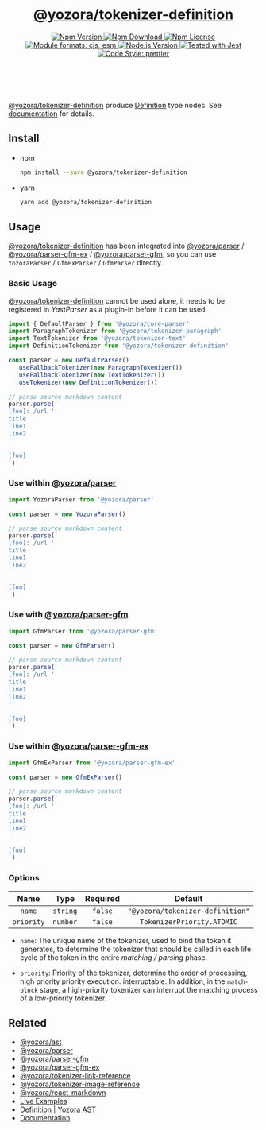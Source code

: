 <!-- :begin use tokenizer/banner -->

<header>
  <h1 align="center">
    <a href="https://github.com/yozorajs/yozora/tree/v2.3.8/tokenizers/definition#readme">@yozora/tokenizer-definition</a>
  </h1>
  <div align="center">
    <a href="https://www.npmjs.com/package/@yozora/tokenizer-definition">
      <img
        alt="Npm Version"
        src="https://img.shields.io/npm/v/@yozora/tokenizer-definition.svg"
      />
    </a>
    <a href="https://www.npmjs.com/package/@yozora/tokenizer-definition">
      <img
        alt="Npm Download"
        src="https://img.shields.io/npm/dm/@yozora/tokenizer-definition.svg"
      />
    </a>
    <a href="https://www.npmjs.com/package/@yozora/tokenizer-definition">
      <img
        alt="Npm License"
        src="https://img.shields.io/npm/l/@yozora/tokenizer-definition.svg"
      />
    </a>
    <a href="#install">
      <img
        alt="Module formats: cjs, esm"
        src="https://img.shields.io/badge/module_formats-cjs%2C%20esm-green.svg"
      />
    </a>
    <a href="https://github.com/nodejs/node">
      <img
        alt="Node.js Version"
        src="https://img.shields.io/node/v/@yozora/tokenizer-definition"
      />
    </a>
    <a href="https://github.com/facebook/jest">
      <img
        alt="Tested with Jest"
        src="https://img.shields.io/badge/tested_with-jest-9c465e.svg"
      />
    </a>
    <a href="https://github.com/prettier/prettier">
      <img
        alt="Code Style: prettier"
        src="https://img.shields.io/badge/code_style-prettier-ff69b4.svg?style=flat-square"
      />
    </a>
  </div>
</header>
<br/>

<!-- :end -->

[@yozora/tokenizer-definition] produce [Definition][node-type] type nodes. See
[documentation][docpage] for details.

<!-- :begin use tokenizer/usage -->

## Install

- npm

  ```bash
  npm install --save @yozora/tokenizer-definition
  ```

- yarn

  ```bash
  yarn add @yozora/tokenizer-definition
  ```

## Usage

[@yozora/tokenizer-definition][] has been integrated into [@yozora/parser][] /
[@yozora/parser-gfm-ex][] / [@yozora/parser-gfm][], so you can use `YozoraParser` / `GfmExParser` /
`GfmParser` directly.

### Basic Usage

[@yozora/tokenizer-definition][] cannot be used alone, it needs to be registered in _YastParser_ as
a plugin-in before it can be used.

```typescript {4,9}
import { DefaultParser } from '@yozora/core-parser'
import ParagraphTokenizer from '@yozora/tokenizer-paragraph'
import TextTokenizer from '@yozora/tokenizer-text'
import DefinitionTokenizer from '@yozora/tokenizer-definition'

const parser = new DefaultParser()
  .useFallbackTokenizer(new ParagraphTokenizer())
  .useFallbackTokenizer(new TextTokenizer())
  .useTokenizer(new DefinitionTokenizer())

// parse source markdown content
parser.parse(`
[foo]: /url '
title
line1
line2
'

[foo]
`)
```

### Use within [@yozora/parser][]

```typescript
import YozoraParser from '@yozora/parser'

const parser = new YozoraParser()

// parse source markdown content
parser.parse(`
[foo]: /url '
title
line1
line2
'

[foo]
`)
```

### Use with [@yozora/parser-gfm][]

```typescript
import GfmParser from '@yozora/parser-gfm'

const parser = new GfmParser()

// parse source markdown content
parser.parse(`
[foo]: /url '
title
line1
line2
'

[foo]
`)
```

### Use within [@yozora/parser-gfm-ex][]

```typescript
import GfmExParser from '@yozora/parser-gfm-ex'

const parser = new GfmExParser()

// parse source markdown content
parser.parse(`
[foo]: /url '
title
line1
line2
'

[foo]
`)
```

### Options

|    Name    |   Type   | Required |             Default              |
| :--------: | :------: | :------: | :------------------------------: |
|   `name`   | `string` | `false`  | `"@yozora/tokenizer-definition"` |
| `priority` | `number` | `false`  |    `TokenizerPriority.ATOMIC`    |

- `name`: The unique name of the tokenizer, used to bind the token it generates, to determine the
  tokenizer that should be called in each life cycle of the token in the entire _matching / parsing_
  phase.

- `priority`: Priority of the tokenizer, determine the order of processing, high priority priority
  execution. interruptable. In addition, in the `match-block` stage, a high-priority tokenizer can
  interrupt the matching process of a low-priority tokenizer.

<!-- :end -->

## Related

- [@yozora/ast][]
- [@yozora/parser][]
- [@yozora/parser-gfm][]
- [@yozora/parser-gfm-ex][]
- [@yozora/tokenizer-link-reference][]
- [@yozora/tokenizer-image-reference][]
- [@yozora/react-markdown][]
- [Live Examples][live-examples]
- [Definition | Yozora AST][node-type]
- [Documentation][docpage]

[node-type]: http://yozora.guanghechen.com/docs/package/ast#definition

<!-- :begin use tokenizer/definitions -->

[live-examples]: https://yozora.guanghechen.com/docs/package/tokenizer-definition#live-examples
[docpage]: https://yozora.guanghechen.com/docs/package/tokenizer-definition
[homepage]: https://github.com/yozorajs/yozora/tree/v2.3.8/tokenizers/definition#readme
[gfm-spec]: https://github.github.com/gfm
[mdast-homepage]: https://github.com/syntax-tree/mdast
[@yozora/ast]: https://github.com/yozorajs/yozora/tree/v2.3.8/packages/ast#readme
[@yozora/ast-util]: https://github.com/yozorajs/yozora/tree/v2.3.8/packages/ast-util#readme
[@yozora/character]: https://github.com/yozorajs/yozora/tree/v2.3.8/packages/character#readme
[@yozora/eslint-config]:
  https://github.com/yozorajs/yozora/tree/release-2.x.x/packages/eslint-config#readme
[@yozora/core-parser]: https://github.com/yozorajs/yozora/tree/v2.3.8/packages/core-parser#readme
[@yozora/core-tokenizer]:
  https://github.com/yozorajs/yozora/tree/v2.3.8/packages/core-tokenizer#readme
[@yozora/invariant]: https://github.com/yozorajs/yozora/tree/v2.3.8/packages/invariant#readme
[@yozora/jest-for-tokenizer]:
  https://github.com/yozorajs/yozora/tree/release-2.x.x/packages/jest-for-tokenizer#readme
[@yozora/parser]: https://github.com/yozorajs/yozora/tree/v2.3.8/packages/parser#readme
[@yozora/parser-gfm]: https://github.com/yozorajs/yozora/tree/v2.3.8/packages/parser-gfm#readme
[@yozora/parser-gfm-ex]:
  https://github.com/yozorajs/yozora/tree/v2.3.8/packages/parser-gfm-ex#readme
[@yozora/template-tokenizer]:
  https://github.com/yozorajs/yozora/tree/release-2.x.x/packages/template-tokenizer#readme
[@yozora/tokenizer-admonition]:
  https://github.com/yozorajs/yozora/tree/v2.3.8/tokenizers/admonition#readme
[@yozora/tokenizer-autolink]:
  https://github.com/yozorajs/yozora/tree/v2.3.8/tokenizers/autolink#readme
[@yozora/tokenizer-autolink-extension]:
  https://github.com/yozorajs/yozora/tree/v2.3.8/tokenizers/autolink-extension#readme
[@yozora/tokenizer-blockquote]:
  https://github.com/yozorajs/yozora/tree/v2.3.8/tokenizers/blockquote#readme
[@yozora/tokenizer-break]: https://github.com/yozorajs/yozora/tree/v2.3.8/tokenizers/break#readme
[@yozora/tokenizer-definition]:
  https://github.com/yozorajs/yozora/tree/v2.3.8/tokenizers/definition#readme
[@yozora/tokenizer-delete]: https://github.com/yozorajs/yozora/tree/v2.3.8/tokenizers/delete#readme
[@yozora/tokenizer-ecma-import]:
  https://github.com/yozorajs/yozora/tree/v2.3.8/tokenizers/ecma-import#readme
[@yozora/tokenizer-emphasis]:
  https://github.com/yozorajs/yozora/tree/v2.3.8/tokenizers/emphasis#readme
[@yozora/tokenizer-fenced-block]:
  https://github.com/yozorajs/yozora/tree/v2.3.8/tokenizers/fenced-block#readme
[@yozora/tokenizer-fenced-code]:
  https://github.com/yozorajs/yozora/tree/v2.3.8/tokenizers/fenced-code#readme
[@yozora/tokenizer-footnote]:
  https://github.com/yozorajs/yozora/tree/v2.3.8/tokenizers/footnote#readme
[@yozora/tokenizer-footnote-definition]:
  https://github.com/yozorajs/yozora/tree/v2.3.8/tokenizers/footnote-definition#readme
[@yozora/tokenizer-footnote-reference]:
  https://github.com/yozorajs/yozora/tree/v2.3.8/tokenizers/footnote-reference#readme
[@yozora/tokenizer-heading]:
  https://github.com/yozorajs/yozora/tree/v2.3.8/tokenizers/heading#readme
[@yozora/tokenizer-html-block]:
  https://github.com/yozorajs/yozora/tree/v2.3.8/tokenizers/html-block#readme
[@yozora/tokenizer-html-inline]:
  https://github.com/yozorajs/yozora/tree/v2.3.8/tokenizers/html-inline#readme
[@yozora/tokenizer-image]: https://github.com/yozorajs/yozora/tree/v2.3.8/tokenizers/image#readme
[@yozora/tokenizer-image-reference]:
  https://github.com/yozorajs/yozora/tree/v2.3.8/tokenizers/image-reference#readme
[@yozora/tokenizer-indented-code]:
  https://github.com/yozorajs/yozora/tree/v2.3.8/tokenizers/indented-code#readme
[@yozora/tokenizer-inline-code]:
  https://github.com/yozorajs/yozora/tree/v2.3.8/tokenizers/inline-code#readme
[@yozora/tokenizer-inline-math]:
  https://github.com/yozorajs/yozora/tree/v2.3.8/tokenizers/inline-math#readme
[@yozora/tokenizer-link]: https://github.com/yozorajs/yozora/tree/v2.3.8/tokenizers/link#readme
[@yozora/tokenizer-link-reference]:
  https://github.com/yozorajs/yozora/tree/v2.3.8/tokenizers/link-reference#readme
[@yozora/tokenizer-list]: https://github.com/yozorajs/yozora/tree/v2.3.8/tokenizers/list#readme
[@yozora/tokenizer-math]: https://github.com/yozorajs/yozora/tree/v2.3.8/tokenizers/math#readme
[@yozora/tokenizer-paragraph]:
  https://github.com/yozorajs/yozora/tree/v2.3.8/tokenizers/paragraph#readme
[@yozora/tokenizer-setext-heading]:
  https://github.com/yozorajs/yozora/tree/v2.3.8/tokenizers/setext-heading#readme
[@yozora/tokenizer-table]: https://github.com/yozorajs/yozora/tree/v2.3.8/tokenizers/table#readme
[@yozora/tokenizer-text]: https://github.com/yozorajs/yozora/tree/v2.3.8/tokenizers/text#readme
[@yozora/tokenizer-thematic-break]:
  https://github.com/yozorajs/yozora/tree/v2.3.8/tokenizers/thematic-break#readme
[@yozora/react-admonition]:
  https://github.com/yozorajs/yozora-react/tree/main/packages/admonition#readme
[@yozora/react-blockquote]:
  https://github.com/yozorajs/yozora-react/tree/main/packages/blockquote#readme
[@yozora/react-break]: https://github.com/yozorajs/yozora-react/tree/main/packages/break#readme
[@yozora/react-delete]: https://github.com/yozorajs/yozora-react/tree/main/packages/delete#readme
[@yozora/react-emphasis]:
  https://github.com/yozorajs/yozora-react/tree/main/packages/emphasis#readme
[@yozora/react-code]: https://github.com/yozorajs/yozora-react/tree/main/packages/code#readme
[@yozora/react-code-live]:
  https://github.com/yozorajs/yozora-react/tree/main/packages/code-live#readme
[@yozora/react-footnote-definitions]:
  https://github.com/yozorajs/yozora-react/tree/main/packages/footnote-definitions#readme
[@yozora/react-footnote-reference]:
  https://github.com/yozorajs/yozora-react/tree/main/packages/footnote-reference#readme
[@yozora/react-heading]: https://github.com/yozorajs/yozora-react/tree/main/packages/heading#readme
[@yozora/react-image]: https://github.com/yozorajs/yozora-react/tree/main/packages/image#readme
[@yozora/react-inline-code]:
  https://github.com/yozorajs/yozora-react/tree/main/packages/inline-code#readme
[@yozora/react-inline-math]:
  https://github.com/yozorajs/yozora-react/tree/main/packages/inline-math#readme
[@yozora/react-link]: https://github.com/yozorajs/yozora-react/tree/main/packages/link#readme
[@yozora/react-list]: https://github.com/yozorajs/yozora-react/tree/main/packages/list#readme
[@yozora/react-list-item]:
  https://github.com/yozorajs/yozora-react/tree/main/packages/list-item#readme
[@yozora/react-markdown]:
  https://github.com/yozorajs/yozora-react/tree/main/packages/markdown#readme
[@yozora/react-math]: https://github.com/yozorajs/yozora-react/tree/main/packages/math#readme
[@yozora/react-paragraph]:
  https://github.com/yozorajs/yozora-react/tree/main/packages/paragraph#readme
[@yozora/react-strong]: https://github.com/yozorajs/yozora-react/tree/main/packages/strong#readme
[@yozora/react-table]: https://github.com/yozorajs/yozora-react/tree/main/packages/table#readme
[@yozora/react-text]: https://github.com/yozorajs/yozora-react/tree/main/packages/text#readme
[@yozora/react-thematic-break]:
  https://github.com/yozorajs/yozora-react/tree/main/packages/thematic-break#readme
[doc-live-examples/gfm]: https://yozora.guanghechen.com/docs/example/gfm
[doc-@yozora/ast]: https://yozora.guanghechen.com/docs/package/ast
[doc-@yozora/ast-util]: https://yozora.guanghechen.com/docs/package/ast-util
[doc-@yozora/core-parser]: https://yozora.guanghechen.com/docs/package/core-parser
[doc-@yozora/core-tokenizer]: https://yozora.guanghechen.com/docs/package/core-tokenizer
[doc-@yozora/parser]: https://yozora.guanghechen.com/docs/package/parser
[doc-@yozora/parser-gfm]: https://yozora.guanghechen.com/docs/package/parser-gfm
[doc-@yozora/parser-gfm-ex]: https://yozora.guanghechen.com/docs/package/parser-gfm-ex
[doc-@yozora/tokenizer-admonition]: https://yozora.guanghechen.com/docs/package/tokenizer-admonition
[doc-@yozora/tokenizer-autolink]: https://yozora.guanghechen.com/docs/package/tokenizer-autolink
[doc-@yozora/tokenizer-autolink-extension]:
  https://yozora.guanghechen.com/docs/package/tokenizer-autolink-extension
[doc-@yozora/tokenizer-blockquote]: https://yozora.guanghechen.com/docs/package/tokenizer-blockquote
[doc-@yozora/tokenizer-break]: https://yozora.guanghechen.com/docs/package/tokenizer-break
[doc-@yozora/tokenizer-delete]: https://yozora.guanghechen.com/docs/package/tokenizer-delete
[doc-@yozora/tokenizer-emphasis]: https://yozora.guanghechen.com/docs/package/tokenizer-emphasis
[doc-@yozora/tokenizer-fenced-code]:
  https://yozora.guanghechen.com/docs/package/tokenizer-fenced-code
[doc-@yozora/tokenizer-heading]: https://yozora.guanghechen.com/docs/package/tokenizer-heading
[doc-@yozora/tokenizer-html-block]: https://yozora.guanghechen.com/docs/package/tokenizer-html-block
[doc-@yozora/tokenizer-html-inline]:
  https://yozora.guanghechen.com/docs/package/tokenizer-html-inline
[doc-@yozora/tokenizer-image]: https://yozora.guanghechen.com/docs/package/tokenizer-image
[doc-@yozora/tokenizer-image-reference]:
  https://yozora.guanghechen.com/docs/package/tokenizer-image-reference
[doc-@yozora/tokenizer-indented-code]:
  https://yozora.guanghechen.com/docs/package/tokenizer-indented-code
[doc-@yozora/tokenizer-inline-code]:
  https://yozora.guanghechen.com/docs/package/tokenizer-inline-code
[doc-@yozora/tokenizer-inline-math]:
  https://yozora.guanghechen.com/docs/package/tokenizer-inline-math
[doc-@yozora/tokenizer-link]: https://yozora.guanghechen.com/docs/package/tokenizer-link
[doc-@yozora/tokenizer-definition]: https://yozora.guanghechen.com/docs/package/tokenizer-definition
[doc-@yozora/tokenizer-link-reference]:
  https://yozora.guanghechen.com/docs/package/tokenizer-link-reference
[doc-@yozora/tokenizer-list]: https://yozora.guanghechen.com/docs/package/tokenizer-list
[doc-@yozora/tokenizer-math]: https://yozora.guanghechen.com/docs/package/tokenizer-math
[doc-@yozora/tokenizer-paragraph]: https://yozora.guanghechen.com/docs/package/tokenizer-paragraph
[doc-@yozora/tokenizer-setext-heading]:
  https://yozora.guanghechen.com/docs/package/tokenizer-setext-heading
[doc-@yozora/tokenizer-table]: https://yozora.guanghechen.com/docs/package/tokenizer-table
[doc-@yozora/tokenizer-text]: https://yozora.guanghechen.com/docs/package/tokenizer-text
[doc-@yozora/tokenizer-thematic-break]:
  https://yozora.guanghechen.com/docs/package/tokenizer-thematic-break
[doc-@yozora/jest-for-tokenizer]: https://yozora.guanghechen.com/docs/package/jest-for-tokenizer
[doc-@yozora/parser-gfm]: https://yozora.guanghechen.com/docs/package/parser-gfm
[gfm-atx-heading]: https://github.github.com/gfm/#atx-heading
[gfm-autolink]: https://github.github.com/gfm/#autolinks
[gfm-autolink-extension]: https://github.github.com/gfm/#autolinks-extension-
[gfm-blockquote]: https://github.github.com/gfm/#block-quotes
[gfm-bullet-list]: https://github.github.com/gfm/#bullet-list
[gfm-delete]: https://github.github.com/gfm/#strikethrough-extension-
[gfm-emphasis]: https://github.github.com/gfm/#can-open-emphasis
[gfm-fenced-code]: https://github.github.com/gfm/#fenced-code-block
[gfm-hard-line-break]: https://github.github.com/gfm/#hard-line-break
[gfm-html-block]: https://github.github.com/gfm/#html-block
[gfm-html-inline]: https://github.github.com/gfm/#raw-html
[gfm-image]: https://github.github.com/gfm/#images
[gfm-image-reference]: https://github.github.com/gfm/#example-590
[gfm-indented-code]: https://github.github.com/gfm/#indented-code-block
[gfm-inline-code]: https://github.github.com/gfm/#code-span
[gfm-link]: https://github.github.com/gfm/#inline-link
[gfm-definition]: https://github.github.com/gfm/#link-reference-definition
[gfm-link-reference]: https://github.github.com/gfm/#reference-link
[gfm-list]: https://github.github.com/gfm/#lists
[gfm-list-item]: https://github.github.com/gfm/#list-items
[gfm-list-task-item]: https://github.github.com/gfm/#task-list-items-extension-
[gfm-paragraph]: https://github.github.com/gfm/#paragraph
[gfm-setext-heading]: https://github.github.com/gfm/#setext-heading
[gfm-soft-line-break]: https://github.github.com/gfm/#soft-line-breaks
[gfm-strong]: https://github.github.com/gfm/#can-open-strong-emphasis
[gfm-tab]: https://github.github.com/gfm/#tabs
[gfm-table]: https://github.github.com/gfm/#table
[gfm-text]: https://github.github.com/gfm/#soft-line-breaks
[gfm-thematic-break]: https://github.github.com/gfm/#thematic-break

<!-- :end -->
